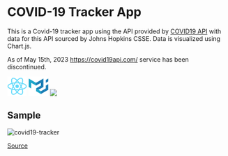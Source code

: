 # COVID-19 Tracker App

This is a Covid-19 tracker app using the API provided by <a href="https://covid19api.com/">COVID19 API</a> with data for this API sourced by Johns Hopkins CSSE. Data is visualized using Chart.js.

As of May 15th, 2023 https://covid19api.com/ service has been discontinued.

<div> 
  <img width="45px" src="https://raw.githubusercontent.com/devicons/devicon/master/icons/react/react-original.svg">
  <img width="45px" src="https://github.com/devicons/devicon/blob/master/icons/materialui/materialui-original.svg">
  <img width="45px" src="https://asset.brandfetch.io/idFdo8ulhr/idg4l58CuH.svg">
</div>

## Sample

![covid19-tracker](https://user-images.githubusercontent.com/104483060/182941599-c0463850-e076-4643-a9e3-54d5025aa9b2.gif)

<a href="https://www.youtube.com/watch?v=khJlrj3Y6Ls&ab_channel=JavaScriptMastery">Source</a>
